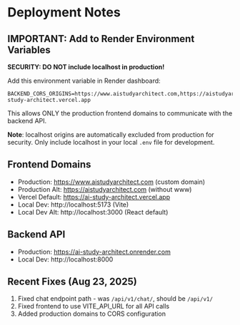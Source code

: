 # Deployment Notes

## IMPORTANT: Add to Render Environment Variables

**SECURITY: DO NOT include localhost in production!**

Add this environment variable in Render dashboard:

```
BACKEND_CORS_ORIGINS=https://www.aistudyarchitect.com,https://aistudyarchitect.com,https://ai-study-architect.vercel.app
```

This allows ONLY the production frontend domains to communicate with the backend API.

**Note**: localhost origins are automatically excluded from production for security.
Only include localhost in your local `.env` file for development.

## Frontend Domains
- Production: https://www.aistudyarchitect.com (custom domain)
- Production Alt: https://aistudyarchitect.com (without www)
- Vercel Default: https://ai-study-architect.vercel.app
- Local Dev: http://localhost:5173 (Vite)
- Local Dev Alt: http://localhost:3000 (React default)

## Backend API
- Production: https://ai-study-architect.onrender.com
- Local Dev: http://localhost:8000

## Recent Fixes (Aug 23, 2025)
1. Fixed chat endpoint path - was `/api/v1/chat/`, should be `/api/v1/`
2. Fixed frontend to use VITE_API_URL for all API calls
3. Added production domains to CORS configuration